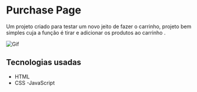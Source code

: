 # Purchase Page
Um projeto criado para testar um novo jeito de fazer o carrinho, projeto bem simples cuja a função é tirar e adicionar os produtos ao carrinho   .  

<img src="./src/images/Readme.jpg" alt =" Gif" >

## Tecnologias usadas

 - HTML
 - CSS
 -JavaScript
